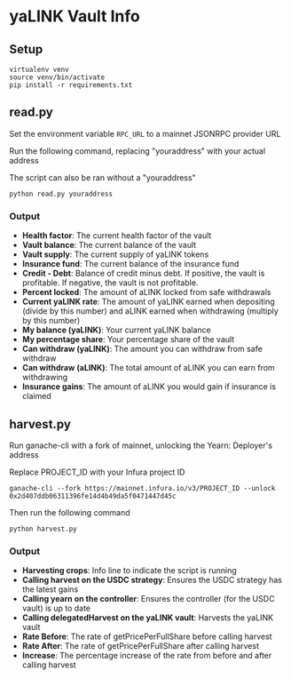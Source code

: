# yaLINK Vault Info

## Setup

```
virtualenv venv
source venv/bin/activate
pip install -r requirements.txt
```

## read.py

Set the environment variable `RPC_URL` to a mainnet JSONRPC provider URL

Run the following command, replacing "youraddress" with your actual address

The script can also be ran without a "youraddress"

```
python read.py youraddress
```

### Output

- **Health factor**: The current health factor of the vault
- **Vault balance**: The current balance of the vault
- **Vault supply**: The current supply of yaLINK tokens
- **Insurance fund**: The current balance of the insurance fund
- **Credit - Debt**: Balance of credit minus debt. If positive, the vault is profitable. If negative, the vault is not profitable.
- **Percent locked**: The amount of aLINK locked from safe withdrawals
- **Current yaLINK rate**: The amount of yaLINK earned when depositing (divide by this number) and aLINK earned when withdrawing (multiply by this number)
- **My balance (yaLINK)**: Your current yaLINK balance
- **My percentage share**: Your percentage share of the vault
- **Can withdraw (yaLINK)**: The amount you can withdraw from safe withdraw
- **Can withdraw (aLINK)**: The total amount of aLINK you can earn from withdrawing
- **Insurance gains**: The amount of aLINK you would gain if insurance is claimed


## harvest.py

Run ganache-cli with a fork of mainnet, unlocking the Yearn: Deployer's address

Replace PROJECT_ID with your Infura project ID

```
ganache-cli --fork https://mainnet.infura.io/v3/PROJECT_ID --unlock 0x2d407ddb06311396fe14d4b49da5f0471447d45c
```

Then run the following command

```
python harvest.py
```

### Output

- **Harvesting crops**: Info line to indicate the script is running
- **Calling harvest on the USDC strategy**: Ensures the USDC strategy has the latest gains
- **Calling yearn on the controller**: Ensures the controller (for the USDC vault) is up to date
- **Calling delegatedHarvest on the yaLINK vault**: Harvests the yaLINK vault
- **Rate Before**: The rate of getPricePerFullShare before calling harvest
- **Rate After**: The rate of getPricePerFullShare after calling harvest
- **Increase**: The percentage increase of the rate from before and after calling harvest
